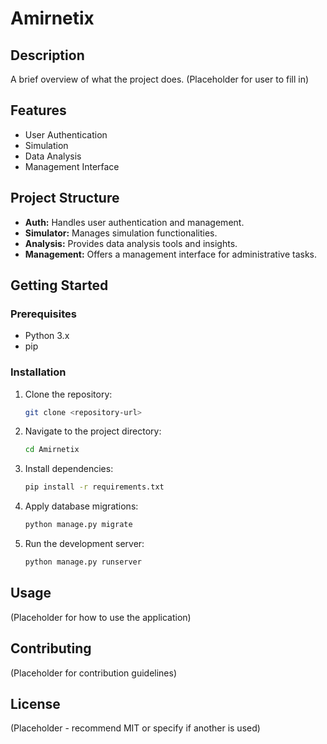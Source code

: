 # Amirnetix

## Description
A brief overview of what the project does. (Placeholder for user to fill in)

## Features
- User Authentication
- Simulation
- Data Analysis
- Management Interface

## Project Structure
- **Auth:** Handles user authentication and management.
- **Simulator:** Manages simulation functionalities.
- **Analysis:** Provides data analysis tools and insights.
- **Management:** Offers a management interface for administrative tasks.

## Getting Started

### Prerequisites
- Python 3.x
- pip

### Installation
1. Clone the repository:
   ```bash
   git clone <repository-url>
   ```
2. Navigate to the project directory:
   ```bash
   cd Amirnetix
   ```
3. Install dependencies:
   ```bash
   pip install -r requirements.txt
   ```
4. Apply database migrations:
   ```bash
   python manage.py migrate
   ```
5. Run the development server:
   ```bash
   python manage.py runserver
   ```

## Usage
(Placeholder for how to use the application)

## Contributing
(Placeholder for contribution guidelines)

## License
(Placeholder - recommend MIT or specify if another is used)
